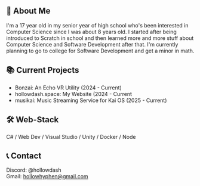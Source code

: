 ## 🚀 About Me
I'm a 17 year old in my senior year of high school who's been interested in Computer Science since I was about 8 years old. I started after being introduced to Scratch in school and then learned more and more stuff about Computer Science and Software Development after that. I'm currently planning to go to college for Software Development and get a minor in math.

## 📚 Current Projects

- Bonzai: An Echo VR Utility (2024 - Current)<br>
- hollowdash.space: My Website (2024 - Current<br>
- musikai: Music Streaming Service for Kai OS (2025 - Current)

## 🛠️ Web-Stack

C# / Web Dev / Visual Studio / Unity / Docker / Node

## 📞 Contact

Discord: @hollowdash<br>
Gmail: hollowhyphen@gmail.com

